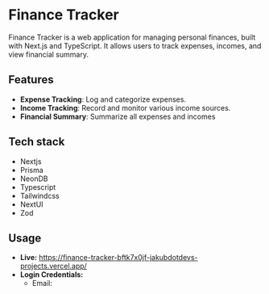 # Finance Tracker

Finance Tracker is a web application for managing personal finances, built with Next.js and TypeScript. It allows users to track expenses, incomes, and view financial summary.

## Features
- **Expense Tracking**: Log and categorize expenses.
- **Income Tracking**: Record and monitor various income sources.
- **Financial Summary**: Summarize all expenses and incomes

## Tech stack
- Nextjs
- Prisma
- NeonDB
- Typescript
- Tailwindcss
- NextUI
- Zod

## Usage
- **Live:** https://finance-tracker-bftk7x0jf-jakubdotdevs-projects.vercel.app/
- **Login Credentials:**
  - Email:


